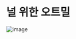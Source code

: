 # 널 위한 오트밀

![image](https://github.com/swm-null/.github/assets/67845112/69f93edf-b4e9-4d38-a6d3-221c87063c11)
